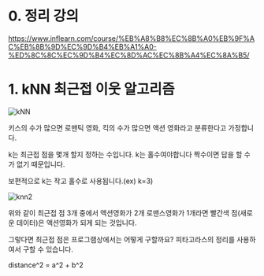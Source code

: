 # 0. 정리 강의

https://www.inflearn.com/course/%EB%A8%B8%EC%8B%A0%EB%9F%AC%EB%8B%9D%EC%9D%B4%EB%A1%A0-%ED%8C%8C%EC%9D%B4%EC%8D%AC%EC%8B%A4%EC%8A%B5/

# 1. kNN 최근접 이웃 알고리즘

![kNN](https://i.imgur.com/ESvhfB6.png)

키스의 수가 많으면 로맨틱 영화, 킥의 수가 많으면 액션 영화라고 분류한다고 가정합니다.

k는 최근접 점을 몇개 할지 정하는 수입니다.
k는 홀수여야합니다
짝수이면 답을 할 수 가 없기 때문입니다.

보편적으로 k는 작고 홀수로 사용됩니다.(ex) k=3)

![knn2](https://i.imgur.com/vC6SCj9.png)

위와 같이 최근접 점 3개 중에서 액션영화가 2개 로맨스영화가 1개라면
빨간색 점(새로운 데이터)은 액션영화가 되게 되는 것입니다.

그렇다면 최근접 점은 프로그램상에서는 어떻게 구할까요?
피타고라스의 정리를 사용하여서 구할 수 있습니다.

distance^2 = a^2 + b^2